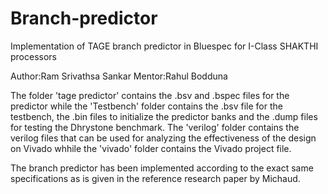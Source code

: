# Branch-predictor
Implementation of TAGE branch predictor in Bluespec for I-Class SHAKTHI processors

Author:Ram Srivathsa Sankar
Mentor:Rahul Bodduna

The folder 'tage predictor' contains the .bsv and .bspec files for the predictor while the 'Testbench' folder contains the .bsv file for the testbench, the .bin files to initialize the predictor banks and the .dump files for testing the Dhrystone benchmark.
The 'verilog' folder contains the verilog files that can be used for analyzing the effectiveness of the design on Vivado whhile the 'vivado' folder contains the Vivado project file.

The branch predictor has been implemented according to the exact same specifications as is given in the reference research paper by Michaud.
